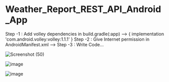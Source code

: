 # Weather_Report_REST_API_Android_App

Step -1 : Add volley dependencies in build.gradle(:app) --> { implementation 'com.android.volley:volley:1.1.1' }
Step -2 : Give Internet permission in AndroidManifest.xml --> <uses-permission android:name="android.permission.INTERNET" />
Step -3 : Write Code...

![Screenshot (50)](https://user-images.githubusercontent.com/55924609/137635724-bb89ea43-f65d-4bcf-b305-1f8037214dd0.png)


![image](https://user-images.githubusercontent.com/55924609/137635633-eb630fbb-de18-40c3-bee4-493cce2312b1.png)


![image](https://user-images.githubusercontent.com/55924609/137635600-738fcd60-1765-469a-9aee-c8637271c7cc.png)
